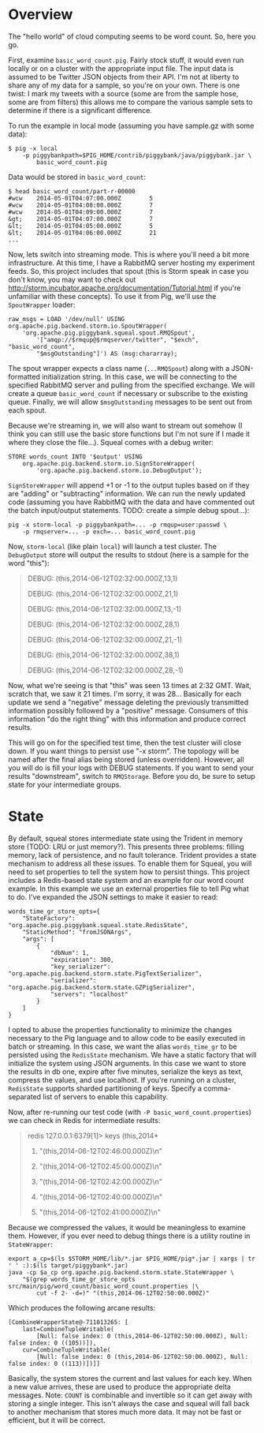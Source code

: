 Overview
========

The "hello world" of cloud computing seems to be word count.  So, here you go.

First, examine `basic_word_count.pig`.  Fairly stock stuff, it would even run
locally or on a cluster with the appropriate input file.  The input data is
assumed to be Twitter JSON objects from their API.  I'm not at liberty to
share any of my data for a sample, so you're on your own.  There is one twist:
I mark my tweets with a source (some are from the sample hose, some are from filters)
this allows me to compare the various sample sets to determine if there is
a significant difference.

To run the example in local mode (assuming you have sample.gz with some data):

    $ pig -x local 
        -p piggybankpath=$PIG_HOME/contrib/piggybank/java/piggybank.jar \
            basic_word_count.pig

Data would be stored in `basic_word_count`:

    $ head basic_word_count/part-r-00000
    #wcw    2014-05-01T04:07:00.000Z        5
    #wcw    2014-05-01T04:08:00.000Z        7
    #wcw    2014-05-01T04:09:00.000Z        7
    &gt;    2014-05-01T04:07:00.000Z        7
    &lt;    2014-05-01T04:05:00.000Z        5
    &lt;    2014-05-01T04:06:00.000Z        21
    ...

Now, lets switch into streaming mode.  This is where you'll need a bit more
infrastructure.  At this time, I have a RabbitMQ server hosting my experiment
feeds.  So, this project includes that spout (this is Storm speak in case you
don't know, you may want to check out http://storm.incubator.apache.org/documentation/Tutorial.html
if you're unfamiliar with these concepts).  To use it from Pig, we'll use the
`SpoutWrapper` loader:

    raw_msgs = LOAD '/dev/null' USING org.apache.pig.backend.storm.io.SpoutWrapper(
        'org.apache.pig.piggybank.squeal.spout.RMQSpout', 
            '["amqp://$rmqup@$rmqserver/twitter", "$exch", "basic_word_count", 
            "$msgOutstanding"]') AS (msg:chararray);

The spout wrapper expects a class name (`...RMQSpout`) along with a JSON-formatted
initialization string.  In this case, we will be connecting to the specified
RabbitMQ server and pulling from the specified exchange.  We will create a queue
`basic_word_count` if necessary or subscribe to the existing queue.  Finally,
we will allow `$msgOutstanding` messages to be sent out from each spout.

Because we're streaming in, we will also want to stream out somehow (I think you
can still use the basic store functions but I'm not sure if I made it where they
close the file...).  Squeal comes with a debug writer:

    STORE words_count INTO '$output' USING 
        org.apache.pig.backend.storm.io.SignStoreWrapper(
            'org.apache.pig.backend.storm.io.DebugOutput');

`SignStoreWrapper` will append +1 or -1 to the output tuples based on if they
are "adding" or "subtracting" information.  We can run the newly updated code
(assuming you have RabbitMQ with the data and have commented out the batch
input/output statements.  TODO: create a simple debug spout...):

    pig -x storm-local -p piggybankpath=... -p rmqup=user:passwd \
        -p rmqserver=... -p exch=... basic_word_count.pig
    
Now, `storm-local` (like plain `local`) will launch a test cluster.  The `DebugOutput`
store will output the results to stdout (here is a sample for the word "this"):

> DEBUG: (this,2014-06-12T02:32:00.000Z,13,1)
>
> DEBUG: (this,2014-06-12T02:32:00.000Z,21,1)
>
> DEBUG: (this,2014-06-12T02:32:00.000Z,13,-1)
>
> DEBUG: (this,2014-06-12T02:32:00.000Z,28,1)
>
> DEBUG: (this,2014-06-12T02:32:00.000Z,21,-1)
>
> DEBUG: (this,2014-06-12T02:32:00.000Z,38,1)
>
> DEBUG: (this,2014-06-12T02:32:00.000Z,28,-1)

Now, what we're seeing is that "this" was seen 13 times at 2:32 GMT.  Wait,
scratch that, we saw it 21 times.  I'm sorry, it was 28...  Basically for
each update we send a "negative" message deleting the previously transmitted 
information possibly followed by a "positive" message.  Consumers of this information
"do the right thing" with this information and produce correct results.

This will go on for the specified test time, then the test cluster will close down.
If you want things to persist use "-x storm".  The topology will be named after the
final alias being stored (unless overridden).  However, all you will do is fill your 
logs with DEBUG statements.  If you want to send your results "downstream", switch 
to `RMQStorage`.  Before you do, be sure to setup state for your intermediate groups.

State
=====

By default, squeal stores intermediate state using the Trident in memory store (TODO: LRU or just memory?).
This presents three problems: filling memory, lack of persistence, and no fault tolerance.
Trident provides a state mechanism to address all these issues.  To enable them for Squeal,
you will need to set properties to tell the system how to persist things.  This project
includes a Redis-based state system and an example for our word count example.  In this example we
use an external properties file to tell Pig what to do.  I've expanded the JSON settings to make
it easier to read:

    words_time_gr_store_opts={
        "StateFactory": "org.apache.pig.piggybank.squeal.state.RedisState",
        "StaticMethod": "fromJSONArgs",
        "args": [
            {
                "dbNum": 1,
                "expiration": 300,
                "key_serializer": "org.apache.pig.backend.storm.state.PigTextSerializer",
                "serializer": "org.apache.pig.backend.storm.state.GZPigSerializer",
                "servers": "localhost"
            }
        ]
    }

I opted to abuse the properties functionality to minimize the changes necessary to the Pig
language and to allow code to be easily executed in batch or streaming.  In this case,
we want the alias `words_time_gr` to be persisted using the `RedisState` mechanism.
We have a static factory that will initialize the system using JSON arguments.  In this case
we want to store the results in db one, expire after five minutes, serialize the keys
as text, compress the values, and use localhost.  If you're running on a cluster, `RedisState`
supports sharded partitioning of keys.  Specify a comma-separated list of servers to enable
this capability.
    
Now, after re-running our test code (with `-P basic_word_count.properties`) we can check in
Redis for intermediate results:

> redis 127.0.0.1:6379[1]> keys (this,2014\*
>
>  1) "(this,2014-06-12T02:46:00.000Z)\n"
>
>  2) "(this,2014-06-12T02:45:00.000Z)\n"
>
>  3) "(this,2014-06-12T02:42:00.000Z)\n"
>
>  4) "(this,2014-06-12T02:40:00.000Z)\n"
>
>  5) "(this,2014-06-12T02:41:00.000Z)\n"

Because we compressed the values, it would be meaningless to examine them.  However, if you
ever need to debug things there is a utility routine in `StateWrapper`:

    export a_cp=$(ls $STORM_HOME/lib/*.jar $PIG_HOME/pig*.jar | xargs | tr ' ' :):$(ls target/piggybank*.jar)
    java -cp $a_cp org.apache.pig.backend.storm.state.StateWrapper \
        "$(grep words_time_gr_store_opts src/main/pig/word_count/basic_word_count.properties |\
            cut -f 2- -d=)" "(this,2014-06-12T02:50:00.000Z)"

Which produces the following arcane results:

    [CombineWrapperState@-711013265: [
        last=CombineTupleWritable(
            [Null: false index: 0 (this,2014-06-12T02:50:00.000Z), Null: false index: 0 ((105))]), 
        cur=CombineTupleWritable(
            [Null: false index: 0 (this,2014-06-12T02:50:00.000Z), Null: false index: 0 ((113))])]]

Basically, the system stores the current and last values for each key.  When a new value
arrives, these are used to produce the appropriate delta messages.  Note: `COUNT` is combinable and
invertible so it can get away with storing a single integer.  This isn't always the case and squeal
will fall back to another mechanism that stores much more data.  It may not be fast or efficient,
but it will be correct.

